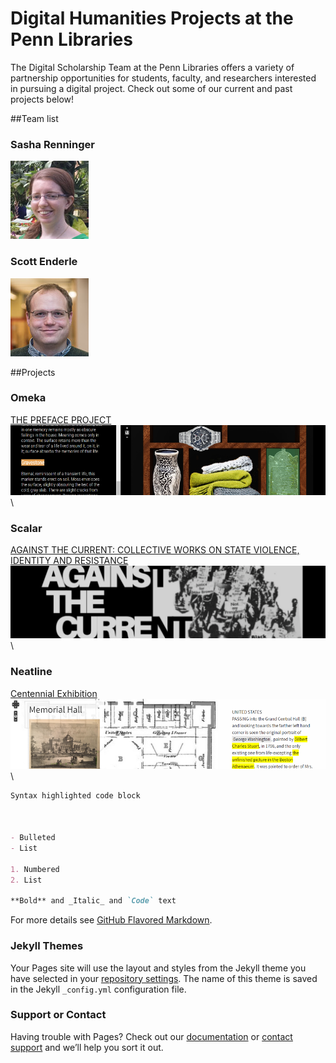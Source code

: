# Digital Humanities Projects at the Penn Libraries

The Digital Scholarship Team at the Penn Libraries offers a variety of partnership opportunities for students, faculty, and researchers interested in pursuing a digital project. Check out some of our current and past projects below!

##Team list

### Sasha Renninger
![Image](/image/sashafr125.jpg)
### Scott Enderle​
![Image](/image/enderlej125.jpg)

##Projects
### Omeka
[THE PREFACE PROJECT](http://pennds.org/prefaceproject/)\
![Image](/image/omeka_archive_ornamental_bodies.png)\
### Scalar
[AGAINST THE CURRENT: COLLECTIVE WORKS ON STATE VIOLENCE, IDENTITY AND RESISTANCE](http://pennds.org/engl200blackfeminisms/radical-black-feminisms/index)\
![Image](/image/scalar-against-the-current.png)\
### Neatline
[Centennial Exhibition](http://pennds.org/centennial/)\
![Image](/image/omeka_centennial.png)\


```markdown
Syntax highlighted code block



- Bulleted
- List

1. Numbered
2. List

**Bold** and _Italic_ and `Code` text


```

For more details see [GitHub Flavored Markdown](https://guides.github.com/features/mastering-markdown/).

### Jekyll Themes

Your Pages site will use the layout and styles from the Jekyll theme you have selected in your [repository settings](https://github.com/PeterCheung626/PeterCheung626.github.io/settings). The name of this theme is saved in the Jekyll `_config.yml` configuration file.

### Support or Contact

Having trouble with Pages? Check out our [documentation](https://help.github.com/categories/github-pages-basics/) or [contact support](https://github.com/contact) and we’ll help you sort it out.
